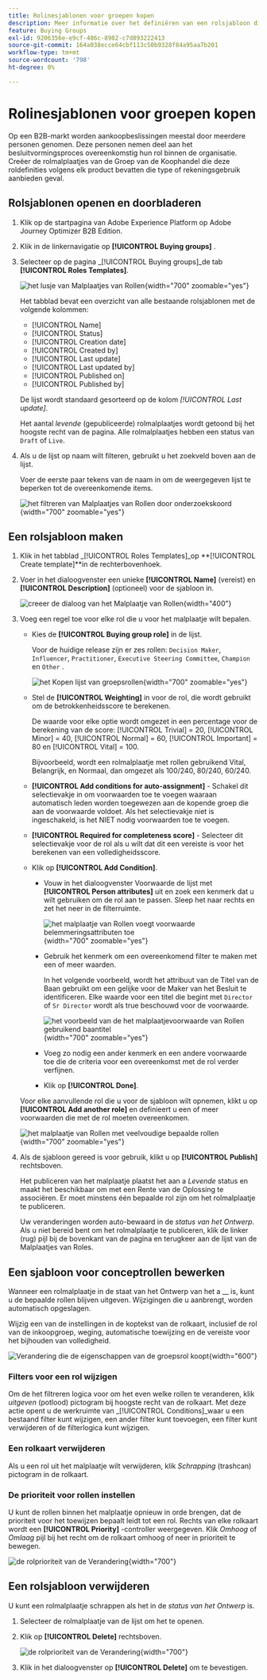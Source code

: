 ```yaml
---
title: Rolinesjablonen voor groepen kopen
description: Meer informatie over het definiëren van een rolsjabloon die moet worden gebruikt als onderdeel van een inkoopgroep.
feature: Buying Groups
exl-id: 9206356e-e9cf-486c-8982-c7d893222413
source-git-commit: 164a038ecce64cbf113c50b9328f84a95aa7b201
workflow-type: tm+mt
source-wordcount: '798'
ht-degree: 0%

---
```


# Rolinesjablonen voor groepen kopen

Op een B2B-markt worden aankoopbeslissingen meestal door meerdere personen genomen. Deze personen nemen deel aan het besluitvormingsproces overeenkomstig hun rol binnen de organisatie. Creëer de rolmalplaatjes van de Groep van de Koophandel die deze roldefinities volgens elk product bevatten die type of rekeningsgebruik aanbieden geval.

## Rolsjablonen openen en doorbladeren

1. Klik op de startpagina van Adobe Experience Platform op Adobe Journey Optimizer B2B Edition.

1. Klik in de linkernavigatie op **[!UICONTROL Buying groups]** .

1. Selecteer op de pagina _[!UICONTROL Buying groups]_de tab **[!UICONTROL Roles Templates]**.

   ![ het lusje van Malplaatjes van Rollen ](assets/roles-templates-tab.png){width="700" zoomable="yes"}

   Het tabblad bevat een overzicht van alle bestaande rolsjablonen met de volgende kolommen:

   * [!UICONTROL Name]
   * [!UICONTROL Status]
   * [!UICONTROL Creation date]
   * [!UICONTROL Created by]
   * [!UICONTROL Last update]
   * [!UICONTROL Last updated by]
   * [!UICONTROL Published on]
   * [!UICONTROL Published by]

   De lijst wordt standaard gesorteerd op de kolom _[!UICONTROL Last update]_.

   Het aantal _levende_ (gepubliceerde) rolmalplaatjes wordt getoond bij het hoogste recht van de pagina. Alle rolmalplaatjes hebben een status van `Draft` of `Live`.

1. Als u de lijst op naam wilt filteren, gebruikt u het zoekveld boven aan de lijst.

   Voer de eerste paar tekens van de naam in om de weergegeven lijst te beperken tot de overeenkomende items.

   ![ het filtreren van Malplaatjes van Rollen door onderzoekskoord ](assets/roles-templates-search.png){width="700" zoomable="yes"}

## Een rolsjabloon maken

1. Klik in het tabblad _[!UICONTROL Roles Templates]_op **[!UICONTROL Create template]**in de rechterbovenhoek.

1. Voer in het dialoogvenster een unieke **[!UICONTROL Name]** (vereist) en **[!UICONTROL Description]** (optioneel) voor de sjabloon in.

   ![ creeer de dialoog van het Malplaatje van Rollen ](assets/roles-template-create-dialog.png){width="400"}

1. Voeg een regel toe voor elke rol die u voor het malplaatje wilt bepalen.

   * Kies de **[!UICONTROL Buying group role]** in de lijst.

     Voor de huidige release zijn er zes rollen: `Decision Maker`, `Influencer`, `Practitioner`, `Executive Steering Committee`, `Champion` en `Other` .

     ![ het Kopen lijst van groepsrollen ](./assets/roles-template-create-roles-list.png){width="700" zoomable="yes"}

   * Stel de **[!UICONTROL Weighting]** in voor de rol, die wordt gebruikt om de betrokkenheidsscore te berekenen.

     De waarde voor elke optie wordt omgezet in een percentage voor de berekening van de score: [!UICONTROL Trivial] = 20, [!UICONTROL Minor] = 40, [!UICONTROL Normal] = 60, [!UICONTROL Important] = 80 en [!UICONTROL Vital] = 100.

     Bijvoorbeeld, wordt een rolmalplaatje met rollen gebruikend Vital, Belangrijk, en Normaal, dan omgezet als 100/240, 80/240, 60/240.

   * **[!UICONTROL Add conditions for auto-assignment]** - Schakel dit selectievakje in om voorwaarden toe te voegen waaraan automatisch leden worden toegewezen aan de kopende groep die aan de voorwaarde voldoet. Als het selectievakje niet is ingeschakeld, is het NIET nodig voorwaarden toe te voegen.

   * **[!UICONTROL Required for completeness score]** - Selecteer dit selectievakje voor de rol als u wilt dat dit een vereiste is voor het berekenen van een volledigheidsscore.

   * Klik op **[!UICONTROL Add Condition]**.

      * Vouw in het dialoogvenster Voorwaarde de lijst met **[!UICONTROL Person attributes]** uit en zoek een kenmerk dat u wilt gebruiken om de rol aan te passen. Sleep het naar rechts en zet het neer in de filterruimte.

        ![ het malplaatje van Rollen voegt voorwaarde belemmeringsattributen toe ](assets/roles-template-role-attribute.png){width="700" zoomable="yes"}

      * Gebruik het kenmerk om een overeenkomend filter te maken met een of meer waarden.

        In het volgende voorbeeld, wordt het attribuut van de Titel van de Baan gebruikt om een gelijke voor de Maker van het Besluit te identificeren. Elke waarde voor een titel die begint met `Director` of `Sr Director` wordt als true beschouwd voor de voorwaarde.

        ![ het voorbeeld van de het malplaatjevoorwaarde van Rollen gebruikend baantitel ](assets/roles-template-condition-example-job-title.png){width="700" zoomable="yes"}

      * Voeg zo nodig een ander kenmerk en een andere voorwaarde toe die de criteria voor een overeenkomst met de rol verder verfijnen.

      * Klik op **[!UICONTROL Done]**.

   Voor elke aanvullende rol die u voor de sjabloon wilt opnemen, klikt u op **[!UICONTROL Add another role]** en definieert u een of meer voorwaarden die met de rol moeten overeenkomen.

   ![ het malplaatje van Rollen met veelvoudige bepaalde rollen ](assets/roles-template-multiple-roles.png){width="700" zoomable="yes"}

1. Als de sjabloon gereed is voor gebruik, klikt u op **[!UICONTROL Publish]** rechtsboven.

   Het publiceren van het malplaatje plaatst het aan a _Levende_ status en maakt het beschikbaar om met een Rente van de Oplossing te associëren. Er moet minstens één bepaalde rol zijn om het rolmalplaatje te publiceren.

   Uw veranderingen worden auto-bewaard in de _status van het Ontwerp_. Als u niet bereid bent om het rolmalplaatje te publiceren, klik de linker (rug) pijl bij de bovenkant van de pagina en terugkeer aan de lijst van de Malplaatjes van Roles.

## Een sjabloon voor conceptrollen bewerken

Wanneer een rolmalplaatje in de staat van het Ontwerp van het a __ is, kunt u de bepaalde rollen blijven uitgeven. Wijzigingen die u aanbrengt, worden automatisch opgeslagen.

Wijzig een van de instellingen in de koptekst van de rolkaart, inclusief de rol van de inkoopgroep, weging, automatische toewijzing en de vereiste voor het bijhouden van volledigheid.

![ Verandering die de eigenschappen van de groepsrol koopt ](./assets/roles-template-role-properties.png){width="600"}

### Filters voor een rol wijzigen

Om de het filtreren logica voor om het even welke rollen te veranderen, klik _uitgeven_ (potlood) pictogram bij hoogste recht van de rolkaart. Met deze actie opent u de werkruimte van _[!UICONTROL Conditions]_waar u een bestaand filter kunt wijzigen, een ander filter kunt toevoegen, een filter kunt verwijderen of de filterlogica kunt wijzigen.

### Een rolkaart verwijderen

Als u een rol uit het malplaatje wilt verwijderen, klik _Schrapping_ (trashcan) pictogram in de rolkaart.

### De prioriteit voor rollen instellen

U kunt de rollen binnen het malplaatje opnieuw in orde brengen, dat de prioriteit voor het toewijzen bepaalt leidt tot een rol. Rechts van elke rolkaart wordt een **[!UICONTROL Priority]** -controller weergegeven. Klik _Omhoog_ of _Omlaag_ pijl bij het recht om de rolkaart omhoog of neer in prioriteit te bewegen.

![ de rolprioriteit van de Verandering ](./assets/roles-template-role-priority.png){width="700"}

## Een rolsjabloon verwijderen

U kunt een rolmalplaatje schrappen als het in de _status van het Ontwerp_ is.

1. Selecteer de rolmalplaatje van de lijst om het te openen.

1. Klik op **[!UICONTROL Delete]** rechtsboven.

   ![ de rolprioriteit van de Verandering ](./assets/roles-template-delete.png){width="700"}

1. Klik in het dialoogvenster op **[!UICONTROL Delete]** om te bevestigen.
